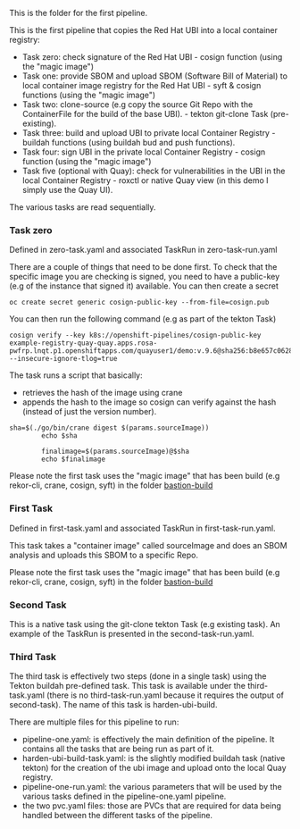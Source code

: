 This is the folder for the first pipeline.

This is the first pipeline that copies the Red Hat UBI into a local container registry:

- Task zero: check signature of the Red Hat UBI - cosign function (using the "magic image")
- Task one: provide SBOM and upload SBOM (Software Bill of Material) to local container image registry for the Red Hat UBI - syft & cosign functions (using the "magic image")
- Task two: clone-source (e.g copy the source Git Repo with the ContainerFile for the build of the base UBI). - tekton git-clone Task (pre-existing).
- Task three: build and upload UBI to private local Container Registry - buildah functions (using buildah bud and push functions).
- Task four: sign UBI in the private local Container Registry - cosign function (using the "magic image")
- Task five (optional with Quay): check for vulnerabilities in the UBI in the local Container Registry - roxctl or native Quay view (in this demo I simply use the Quay UI).

The various tasks are read sequentially.

### Task zero

Defined in zero-task.yaml and associated TaskRun in zero-task-run.yaml

There are a couple of things that need to be done first.
To check that the specific image you are checking is signed, you need to have a public-key (e.g of the instance that signed it) available.
You can then create a secret
```
oc create secret generic cosign-public-key --from-file=cosign.pub
```

You can then run the following command (e.g as part of the tekton Task)

```
cosign verify --key k8s://openshift-pipelines/cosign-public-key example-registry-quay-quay.apps.rosa-pwfrp.lnqt.p1.openshiftapps.com/quayuser1/demo:v.9.6@sha256:b8e657c0628a947e8c57616becbdb78f3c3ccbbc4dae27272ffbbd243a04735c --insecure-ignore-tlog=true
```

The task runs a script that basically:
 - retrieves the hash of the image using crane
 - appends the hash to the image so cosign can verify against the hash (instead of just the version number).
  
```
sha=$(./go/bin/crane digest $(params.sourceImage))
        echo $sha

        finalimage=$(params.sourceImage)@$sha
        echo $finalimage
```

Please note the first task uses the "magic image" that has been build (e.g rekor-cli, crane, cosign, syft) in the folder [bastion-build](https://github.com/SimonDelord/UBI-Security/tree/main/bastion-build)

### First Task

Defined in first-task.yaml and associated TaskRun in first-task-run.yaml.

This task takes a "container image" called sourceImage and does an SBOM analysis and uploads this SBOM to a specific Repo.

Please note the first task uses the "magic image" that has been build (e.g rekor-cli, crane, cosign, syft) in the folder [bastion-build](https://github.com/SimonDelord/UBI-Security/tree/main/bastion-build)

### Second Task

This is a native task using the git-clone tekton Task (e.g existing task). 
An example of the TaskRun is presented in the second-task-run.yaml.

### Third Task

The third task is effectively two steps (done in a single task) using the Tekton buildah pre-defined task.
This task is available under the third-task.yaml (there is no third-task-run.yaml because it requires the output of second-task).
The name of this task is harden-ubi-build. 


There are multiple files for this pipeline to run:
 - pipeline-one.yaml: is effectively the main definition of the pipeline. It contains all the tasks that are being run as part of it.
 - harden-ubi-build-task.yaml: is the slightly modified buildah task (native tekton) for the creation of the ubi image and upload onto the local Quay registry.
 - pipeline-one-run.yaml: the various parameters that will be used by the various tasks defined in the pipeline-one.yaml pipeline.
 - the two pvc.yaml files: those are PVCs that are required for data being handled between the different tasks of the pipeline.
